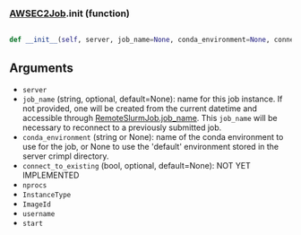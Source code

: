 ### [AWSEC2Job](AWSEC2Job.md).__init__ (function)


```py

def __init__(self, server, job_name=None, conda_environment=None, connect_to_existing=None, nprocs=None, InstanceType=None, ImageId='ami-03d315ad33b9d49c4', username='ubuntu', start=False)

```



Arguments
-------------
* `server`
* `job_name` (string, optional, default=None): name for this job instance.
    If not provided, one will be created from the current datetime and
    accessible through [RemoteSlurmJob.job_name](RemoteSlurmJob.job_name.md).  This `job_name` will
    be necessary to reconnect to a previously submitted job.
* `conda_environment` (string or None): name of the conda environment to
    use for the job, or None to use the 'default' environment stored in
    the server crimpl directory.
* `connect_to_existing` (bool, optional, default=None): NOT YET IMPLEMENTED
* `nprocs`
* `InstanceType`
* `ImageId`
* `username`
* `start`

